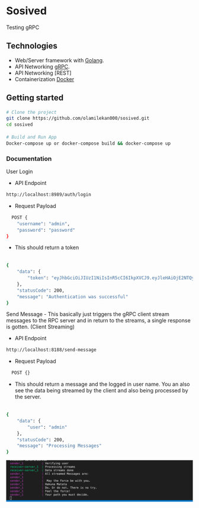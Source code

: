 # Sosived

Testing gRPC

## Technologies

- Web/Server framework with [Golang](https://go.dev/).
- API Networking [gRPC](https://grpc.io/).
- API Networking [REST]
- Containerization [Docker](https://www.docker.com/)

## Getting started

```sh
# Clone the project
git clone https://github.com/olamilekan000/sosived.git
cd sosived

# Build and Run App
Docker-compose up or docker-compose build && docker-compose up

```

### Documentation

User Login

- API Endpoint

```sh
http://localhost:8989/auth/login

```

- Request Payload

```sh
  POST {
	"username": "admin",
	"password": "password"
}
```

- This should return a token
```sh 

{
	"data": {
		"token": "eyJhbGciOiJIUzI1NiIsInR5cCI6IkpXVCJ9.eyJleHAiOjE2NTQyMTQxMzcsImlhdCI6MTY1NDIxMjMzNywiaXNzIjoiYWRtaW4ifQ.bQDGfyVZwAFS7TkjyZf1RDSMWWyV0IlzeFVl8AUMRog"
	},
	"statusCode": 200,
	"message": "Authentication was successful"
}
```

Send Message - This basically just triggers the gRPC client stream messages to the RPC server and in return to the streams, a single response is gotten. (Client Streaming)

- API Endpoint

```sh
http://localhost:8188/send-message

```

- Request Payload

```sh
  POST {}
```

- This should return a message and the logged in user name.
You an also see the data being streamed by the client and also being processed by the server.
```sh 

{
	"data": {
		"user": "admin"
	},
	"statusCode": 200,
	"message": "Processing Messages"
}
```

![alt text](message.processing.png)
